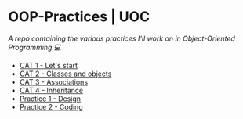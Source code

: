 <!-- *********************************************************************** -->
<!--                                                                         -->
<!--                                         =@@*   +@@+                     -->
<!--                                         =@@*   +@@+ :*%@@@%*:           -->
<!--                                         =@@*   =@@+.@@@=--%@@-          -->
<!--                                         :@@%. .#@@--@@*   +@@* .+%@@@   -->
<!-- README.md                                =%@@@@@@+ =@@*   =@@+.@@@+-=   -->
<!--                                            .---:   -@@#.  *@@--@@*      -->
<!-- By: aperez-b <aperez-b@uoc.edu>                     +@@@@@@@* +@@+      -->
<!--                                                       :-==:.  -@@#      -->
<!-- Created: 2023/03/19 14:56:18 by aperez-b                       +@@@%@   -->
<!-- Updated: 2023/06/12 21:16:21 by aperez-b                                -->
<!--                                                                         -->
<!-- *********************************************************************** -->

# OOP-Practices | UOC

*A repo containing the various practices I'll work on in Object-Oriented Programming 💻*

- [CAT 1 - Let's start](./CAT%201%20-%20Let's%20start)
- [CAT 2 - Classes and objects](./CAT%202%20-%20Classes%20and%20objects)
- [CAT 3 - Associations](./CAT%203%20-%20Associations)
- [CAT 4 - Inheritance](./CAT%204%20-%20Inheritance)
- [Practice 1 - Design](./Practice%201%20-%20Design)
- [Practice 2 - Coding](./Practice%202%20-%20Coding)
